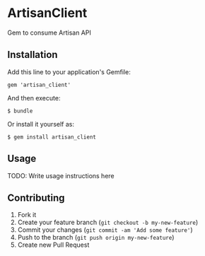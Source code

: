 # ArtisanClient

Gem to consume Artisan API

## Installation

Add this line to your application's Gemfile:

    gem 'artisan_client'

And then execute:

    $ bundle

Or install it yourself as:

    $ gem install artisan_client

## Usage

TODO: Write usage instructions here

## Contributing

1. Fork it
2. Create your feature branch (`git checkout -b my-new-feature`)
3. Commit your changes (`git commit -am 'Add some feature'`)
4. Push to the branch (`git push origin my-new-feature`)
5. Create new Pull Request
